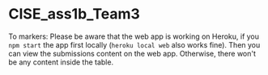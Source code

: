 # CISE_ass1b_Team3
To markers:
Please be aware that the web app is working on Heroku, if you `npm start` the app first locally (`heroku local web` also works fine). Then you can view the 
submissions content on the web app. Otherwise, there won't be any content inside the table.


